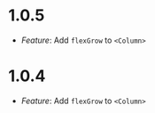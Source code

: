 # 1.0.5
- *Feature*: Add  `flexGrow` to  `<Column>`


# 1.0.4
- *Feature*: Add  `flexGrow` to  `<Column>`
